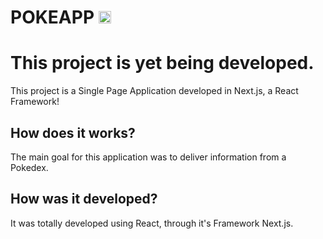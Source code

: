 # **POKEAPP** <img src='https://user-images.githubusercontent.com/104596352/232617932-e529531b-1e7e-4706-84fe-2d8e1c7b5f36.png' width=20px>

# This project is yet being developed.

This project is a Single Page Application developed in Next.js, a React Framework!

## How does it works?

The main goal for this application was to deliver information from a Pokedex.

## How was it developed? 

It was totally developed using React, through it's Framework Next.js. 


